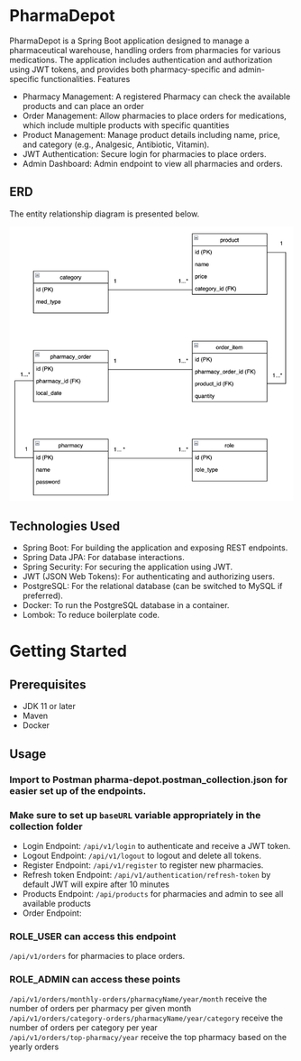 # PharmaDepot

PharmaDepot is a Spring Boot application designed to manage a pharmaceutical warehouse, handling orders from pharmacies for various medications. The application includes authentication and authorization using JWT tokens, and provides both pharmacy-specific and admin-specific functionalities.
Features
* Pharmacy Management: A registered Pharmacy can check the available products and can place an order
* Order Management: Allow pharmacies to place orders for medications, which include multiple products with specific quantities
* Product Management: Manage product details including name, price, and category (e.g., Analgesic, Antibiotic, Vitamin).
* JWT Authentication: Secure login for pharmacies to place orders.
* Admin Dashboard: Admin endpoint to view all pharmacies and orders.

## ERD
The entity relationship diagram is presented below.

![ERD.png](ERD.png)

## Technologies Used
* Spring Boot: For building the application and exposing REST endpoints.
* Spring Data JPA: For database interactions.
* Spring Security: For securing the application using JWT.
* JWT (JSON Web Tokens): For authenticating and authorizing users.
* PostgreSQL: For the relational database (can be switched to MySQL if preferred).
* Docker: To run the PostgreSQL database in a container.
* Lombok: To reduce boilerplate code.

# Getting Started
## Prerequisites
* JDK 11 or later
* Maven
* Docker

## Usage

### Import to Postman pharma-depot.postman_collection.json for easier set up of the endpoints. 
  
### Make sure to set up `baseURL` variable appropriately in the collection folder

* Login Endpoint: 
     `/api/v1/login` to authenticate and receive a JWT token.
* Logout Endpoint: `/api/v1/logout` to logout and delete all tokens.
* Register Endpoint: `/api/v1/register` to register new pharmacies.
* Refresh token Endpoint: `/api/v1/authentication/refresh-token`  by default JWT will expire after 10 minutes
* Products Endpoint: `/api/products` for pharmacies and admin to see all available products
* Order Endpoint:  
### ROLE_USER can access this endpoint
`/api/v1/orders` for pharmacies to place orders.  

### ROLE_ADMIN can access these points
`/api/v1/orders/monthly-orders/pharmacyName/year/month`  receive the number of orders per pharmacy per given month  
`/api/v1/orders/category-orders/pharmacyName/year/category`  receive the number of orders per category per year  
`/api/v1/orders/top-pharmacy/year`  receive the top pharmacy based on the yearly orders
 
